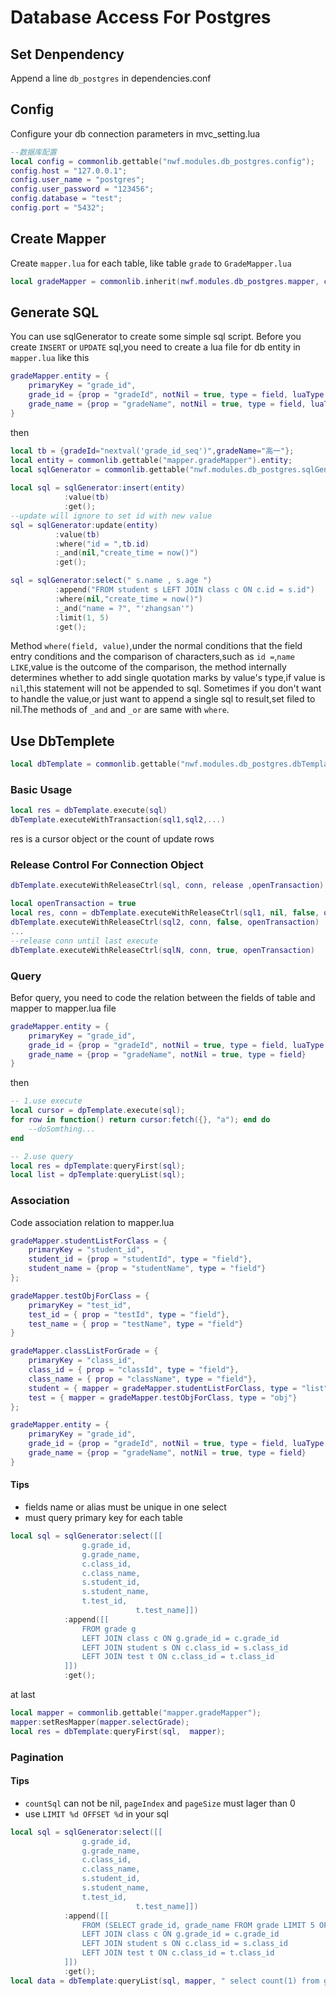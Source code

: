 # Database Access For Postgres
## Set Denpendency  
Append a line `db_postgres` in dependencies.conf
## Config
Configure your db connection parameters in mvc_setting.lua
```lua
--数据库配置
local config = commonlib.gettable("nwf.modules.db_postgres.config");
config.host = "127.0.0.1";
config.user_name = "postgres";
config.user_password = "123456";
config.database = "test";
config.port = "5432";
```
## Create Mapper  
Create `mapper.lua` for each table, like table `grade` to `GradeMapper.lua`
```lua
local gradeMapper = commonlib.inherit(nwf.modules.db_postgres.mapper, commonlib.gettable("mapper.gradeMapper"));
```

## Generate SQL
You can use sqlGenerator to create some simple sql script.
Before you create `INSERT` or `UPDATE` sql,you need to create a lua file for db entity in `mapper.lua` like this  
```lua
gradeMapper.entity = {
	primaryKey = "grade_id",
	grade_id = {prop = "gradeId", notNil = true, type = field, luaType = "number"},
	grade_name = {prop = "gradeName", notNil = true, type = field, luaType = "string"}
}
```
then
```lua
local tb = {gradeId="nextval('grade_id_seq')",gradeName="高一"};
local entity = commonlib.gettable("mapper.gradeMapper").entity;
local sqlGenerator = commonlib.gettable("nwf.modules.db_postgres.sqlGenerator");
	
local sql = sqlGenerator:insert(entity)
			:value(tb)
			:get();
--update will ignore to set id with new value
sql = sqlGenerator:update(entity)
		  :value(tb)
		  :where("id = ",tb.id)
		  :_and(nil,"create_time = now()")
		  :get();

sql = sqlGenerator:select(" s.name , s.age ")
		  :append("FROM student s LEFT JOIN class c ON c.id = s.id")
		  :where(nil,"create_time = now()")
		  :_and("name = ?", "'zhangsan'")
		  :limit(1, 5)
		  :get();
```
Method `where(field, value)`,under the normal conditions that the field entry conditions and the comparison of characters,such as `id =`,`name LIKE`,value is the outcome of the comparison, the method internally determines whether to add single quotation marks by value's type,if value is `nil`,this statement will not be appended to sql. Sometimes if you don't want to handle the value,or just want to append a single sql to result,set filed to nil.The methods of `_and` and `_or` are same with `where`.

##  Use DbTemplete
```lua
local dbTemplate = commonlib.gettable("nwf.modules.db_postgres.dbTemplate");
```
### Basic Usage
```lua
local res = dbTemplate.execute(sql)
dbTemplate.executeWithTransaction(sql1,sql2,...)
```
res is a cursor object or the count of update rows

### Release Control For Connection Object
```lua
dbTemplate.executeWithReleaseCtrl(sql, conn, release ,openTransaction)

local openTransaction = true
local res, conn = dbTemplate.executeWithReleaseCtrl(sql1, nil, false, openTransaction)
dbTemplate.executeWithReleaseCtrl(sql2, conn, false, openTransaction)
...
--release conn until last execute
dbTemplate.executeWithReleaseCtrl(sqlN, conn, true, openTransaction)
```
### Query
Befor query, you need to code the relation between the fields of table and mapper to mapper.lua file
```lua
gradeMapper.entity = {
	primaryKey = "grade_id",
	grade_id = {prop = "gradeId", notNil = true, type = field, luaType = "number"},
	grade_name = {prop = "gradeName", notNil = true, type = field}
}
``` 
then
```lua
-- 1.use execute
local cursor = dpTemplate.execute(sql);
for row in function() return cursor:fetch({}, "a"); end do
	--doSomthing...
end

-- 2.use query 
local res = dpTemplate:queryFirst(sql);
local list = dpTemplate:queryList(sql);
```
### Association
Code association relation to mapper.lua  
```lua
gradeMapper.studentListForClass = {
	primaryKey = "student_id",
	student_id = {prop = "studentId", type = "field"},
	student_name = {prop = "studentName", type = "field"}
};

gradeMapper.testObjForClass = {
	primaryKey = "test_id",
	test_id = { prop = "testId", type = "field"},
	test_name = { prop = "testName", type = "field"}
}

gradeMapper.classListForGrade = {
	primaryKey = "class_id",
	class_id = { prop = "classId", type = "field"},
	class_name = { prop = "className", type = "field"},
	student = { mapper = gradeMapper.studentListForClass, type = "list"},   --type="list" means one to many	
	test = { mapper = gradeMapper.testObjForClass, type = "obj"}		--type="obj" means one to one
};

gradeMapper.entity = {
	primaryKey = "grade_id",
	grade_id = {prop = "gradeId", notNil = true, type = field, luaType = "number"},
	grade_name = {prop = "gradeName", notNil = true, type = field}
}
```  
#### Tips
* fields name or alias must be unique in one select
* must query primary key for each table

```lua
local sql = sqlGenerator:select([[
				g.grade_id,
				g.grade_name,
				c.class_id,
				c.class_name,
				s.student_id,
				s.student_name,
				t.test_id,
                        	t.test_name]])
			:append([[
				FROM grade g
				LEFT JOIN class c ON g.grade_id = c.grade_id
				LEFT JOIN student s ON c.class_id = s.class_id
				LEFT JOIN test t ON c.class_id = t.class_id
			]])
			:get();
```
at last
```lua
local mapper = commonlib.gettable("mapper.gradeMapper");
mapper:setResMapper(mapper.selectGrade);
local res = dbTemplate:queryFirst(sql,  mapper);
```
### Pagination
#### Tips
* `countSql` can not be nil, `pageIndex` and `pageSize` must lager than 0
* use `LIMIT %d OFFSET %d` in your sql
```lua
local sql = sqlGenerator:select([[
				g.grade_id,
				g.grade_name,
				c.class_id,
				c.class_name,
				s.student_id,
				s.student_name,
				t.test_id,
                        	t.test_name]])
			:append([[
				FROM (SELECT grade_id, grade_name FROM grade LIMIT 5 OFFSET 0) g 
				LEFT JOIN class c ON g.grade_id = c.grade_id
				LEFT JOIN student s ON c.class_id = s.class_id
				LEFT JOIN test t ON c.class_id = t.class_id
			]])
			:get();
local data = dbTemplate:queryList(sql, mapper, " select count(1) from grade ");
```
